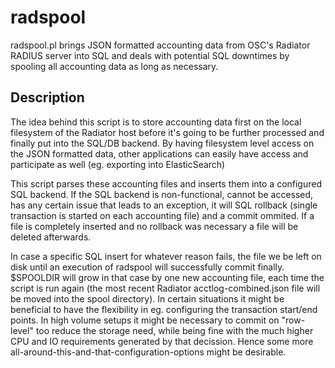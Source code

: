 # radspool
radspool.pl brings JSON formatted accounting data from OSC's Radiator RADIUS server into SQL and deals with potential SQL downtimes by spooling all accounting data as long as necessary.

## Description
The idea behind this script is to store accounting data first on the local filesystem of the Radiator host before it's going to be further processed and finally put into the SQL/DB backend. By having filesystem level access on the JSON formatted data, other applications can easily have access and participate as well (eg. exporting into ElasticSearch)

This script parses these accounting files and inserts them into a configured SQL backend. If the SQL backend is non-functional, cannot be accessed, has any certain issue that leads to an exception, it will SQL rollback (single transaction is started on each accounting file) and a commit ommited. If a file is completely inserted and no rollback was necessary a file will be deleted afterwards.

In case a specific SQL insert for whatever reason fails, the file we be left on disk until an execution of radspool will successfully commit finally. $SPOOLDIR will grow in that case by one new accounting file, each time the script is run again (the most recent Radiator acctlog-combined.json file will be moved into the spool directory). In certain situations it might be beneficial to have the flexibility in eg. configuring the transaction start/end points. In high volume setups it might be necessary to commit on "row-level" too reduce the storage need, while being fine with the much higher CPU and IO requirements generated by that decission. Hence some more all-around-this-and-that-configuration-options might be desirable.
